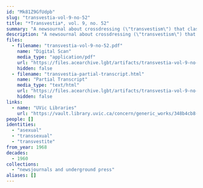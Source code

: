 ```yaml
---
id: "Mk81Z9GfUdpb"
slug: "transvestia-vol-9-no-52"
title: "*Transvestia*, vol. 9, no. 52"
summary: "A newsournal about crossdressing (\"transvestism\") that classifies different kinds of crossdressers, including aseuxals"
description: "A newsournal about crossdressing (\"transvestism\") that classifies different kinds of crossdressers, including aseuxals who are \"more or less neutral individuals\" that \"feel themselves more as belonging in the feminine rather than masculine role\" (CW: dated language, misconceptions about trans people)"
files:
  - filename: "transvestia-vol-9-no-52.pdf"
    name: "Digital Scan"
    media_type: "application/pdf"
    url: "https://files.acearchive.lgbt/artifacts/transvestia-vol-9-no-52/transvestia-vol-9-no-52.pdf"
    hidden: false
  - filename: "transvestia-partial-transcript.html"
    name: "Partial Transcript"
    media_type: "text/html"
    url: "https://files.acearchive.lgbt/artifacts/transvestia-vol-9-no-52/transvestia-partial-transcript.html"
    hidden: false
links:
  - name: "UVic Libraries"
    url: "https://vault.library.uvic.ca/concern/generic_works/348b4cb8-2b5d-4bf6-86c4-060dd1619b1c?locale=en"
people: []
identities:
  - "asexual"
  - "transsexual"
  - "transvestite"
from_year: 1968
decades:
  - 1960
collections:
  - "newsjournals and underground press"
aliases: []
---
```

